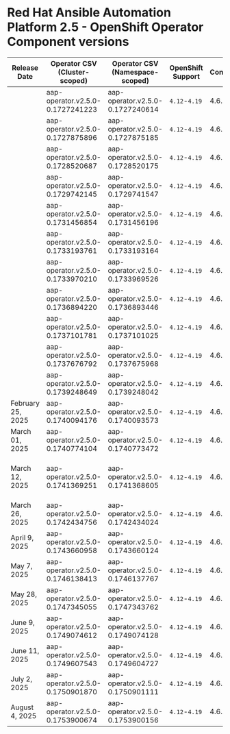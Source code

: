 # Red Hat Ansible Automation Platform 2.5 - OpenShift Operator Component versions

| Release Date      | Operator CSV (Cluster-scoped)    | Operator CSV (Namespace-scoped)  | OpenShift Support | Controller | EDA    | Hub    | Lightspeed | Receptor | Release Notes                                                                                                                                     | Notes                        |
| ----------------- | -------------------------------- | -------------------------------- | ----------------- | ---------- | ------ | ------ | ---------- | -------- | ------------------------------------------------------------------------------------------------------------------------------------------------- | ---------------------------- |
|                   | aap-operator.v2.5.0-0.1727241223 | aap-operator.v2.5.0-0.1727240614 | `4.12`-`4.19`     | 4.6.0      |        |        |            | 1.4.8    |                                                                                                                                                   |                              |
|                   | aap-operator.v2.5.0-0.1727875896 | aap-operator.v2.5.0-0.1727875185 | `4.12`-`4.19`     | 4.6.1      |        |        |            | 1.4.8    |                                                                                                                                                   |                              |
|                   | aap-operator.v2.5.0-0.1728520687 | aap-operator.v2.5.0-0.1728520175 | `4.12`-`4.19`     | 4.6.1      |        |        |            | 1.4.8    |                                                                                                                                                   |                              |
|                   | aap-operator.v2.5.0-0.1729742145 | aap-operator.v2.5.0-0.1729741547 | `4.12`-`4.19`     | 4.6.2      |        |        |            | 1.4.9    |                                                                                                                                                   |                              |
|                   | aap-operator.v2.5.0-0.1731456854 | aap-operator.v2.5.0-0.1731456196 | `4.12`-`4.19`     | 4.6.2      |        |        |            | 1.4.9    |                                                                                                                                                   |                              |
|                   | aap-operator.v2.5.0-0.1733193761 | aap-operator.v2.5.0-0.1733193164 | `4.12`-`4.19`     | 4.6.3      |        |        |            | 1.5.1    |                                                                                                                                                   |                              |
|                   | aap-operator.v2.5.0-0.1733970210 | aap-operator.v2.5.0-0.1733969526 | `4.12`-`4.19`     | 4.6.3      |        |        |            | 1.5.1    |                                                                                                                                                   |                              |
|                   | aap-operator.v2.5.0-0.1736894220 | aap-operator.v2.5.0-0.1736893446 | `4.12`-`4.19`     | 4.6.6      |        |        |            | 1.5.1    |                                                                                                                                                   |                              |
|                   | aap-operator.v2.5.0-0.1737101781 | aap-operator.v2.5.0-0.1737101025 | `4.12`-`4.19`     | 4.6.6      |        |        |            | 1.5.1    |                                                                                                                                                   |                              |
|                   | aap-operator.v2.5.0-0.1737676792 | aap-operator.v2.5.0-0.1737675968 | `4.12`-`4.19`     | 4.6.7      |        |        |            | 1.5.1    |                                                                                                                                                   |                              |
|                   | aap-operator.v2.5.0-0.1739248649 | aap-operator.v2.5.0-0.1739248042 | `4.12`-`4.19`     | 4.6.8      |        |        |            | 1.5.1    |                                                                                                                                                   |                              |
| February 25, 2025 | aap-operator.v2.5.0-0.1740094176 | aap-operator.v2.5.0-0.1740093573 | `4.12`-`4.19`     | 4.6.8      | 1.1.4  | 4.10.1 |            | 1.5.1    | [Release Notes](https://docs.redhat.com/en/documentation/red_hat_ansible_automation_platform/2.5/html-single/release_notes/index#aap-25-20250225) |                              |
| March 01, 2025    | aap-operator.v2.5.0-0.1740774104 | aap-operator.v2.5.0-0.1740773472 | `4.12`-`4.19`     | 4.6.8      | 1.1.4  | 4.10.1 |            | 1.5.1    | [Release Notes](https://docs.redhat.com/en/documentation/red_hat_ansible_automation_platform/2.5/html-single/release_notes/index#aap-25-20250305) |                              |
| March 12, 2025    | aap-operator.v2.5.0-0.1741369251 | aap-operator.v2.5.0-0.1741368605 | `4.12`-`4.19`     | 4.6.9      | 1.1.6  | 4.10.2 |            | 1.5.3    | [Release Notes](https://docs.redhat.com/en/documentation/red_hat_ansible_automation_platform/2.5/html-single/release_notes/index#aap-25-20250312) | Wrong CSV's in Release Notes |
| March 26, 2025    | aap-operator.v2.5.0-0.1742434756 | aap-operator.v2.5.0-0.1742434024 | `4.12`-`4.19`     | 4.6.10     | 1.1.6  | 4.10.3 |            | 1.5.3    | [Release Notes](https://docs.redhat.com/en/documentation/red_hat_ansible_automation_platform/2.5/html-single/release_notes/index#aap-25-20250326) |                              |
| April 9, 2025     | aap-operator.v2.5.0-0.1743660958 | aap-operator.v2.5.0-0.1743660124 | `4.12`-`4.19`     | 4.6.11     | 1.1.7  | 4.10.3 |            | 1.5.3    | [Release Notes](https://docs.redhat.com/en/documentation/red_hat_ansible_automation_platform/2.5/html-single/release_notes/index#aap-25-20250409) |                              |
| May 7, 2025       | aap-operator.v2.5.0-0.1746138413 | aap-operator.v2.5.0-0.1746137767 | `4.12`-`4.19`     | 4.6.12     | 1.1.8  | 4.10.4 |            | 1.5.5    | [Release Notes](https://docs.redhat.com/en/documentation/red_hat_ansible_automation_platform/2.5/html-single/release_notes/index#aap-25-20250507) |                              |
| May 28, 2025      | aap-operator.v2.5.0-0.1747345055 | aap-operator.v2.5.0-0.1747343762 | `4.12`-`4.19`     | 4.6.13     | 1.1.8  | 4.10.4 |            | 1.5.5    | [Release Notes](https://docs.redhat.com/en/documentation/red_hat_ansible_automation_platform/2.5/html-single/release_notes/index#aap-25-20250528) |                              |
| June 9, 2025      | aap-operator.v2.5.0-0.1749074612 | aap-operator.v2.5.0-0.1749074128 | `4.12`-`4.19`     | 4.6.14     | 1.1.9  | 4.10.4 |            | 1.5.5    | [Release Notes](https://docs.redhat.com/en/documentation/red_hat_ansible_automation_platform/2.5/html-single/release_notes/index#aap-25-20250609) |                              |
| June 11, 2025     | aap-operator.v2.5.0-0.1749607543 | aap-operator.v2.5.0-0.1749604727 | `4.12`-`4.19`     | 4.6.15     | 1.1.9  | 4.10.4 |            | 1.5.5    | [Release Notes](https://docs.redhat.com/en/documentation/red_hat_ansible_automation_platform/2.5/html-single/release_notes/index#aap-25-20250611) |                              |
| July 2, 2025      | aap-operator.v2.5.0-0.1750901870 | aap-operator.v2.5.0-0.1750901111 | `4.12`-`4.19`     | 4.6.16     | 1.1.11 | 4.10.5 |            | 1.5.7    | [Release Notes](https://docs.redhat.com/en/documentation/red_hat_ansible_automation_platform/2.5/html-single/release_notes/index#aap-25-20250702) |                              |
| August 4, 2025    | aap-operator.v2.5.0-0.1753900674 | aap-operator.v2.5.0-0.1753900156 | `4.12`-`4.19`     | 4.6.18     |        |        |            | 1.5.7    |                                                                                                                                                   |                              |
